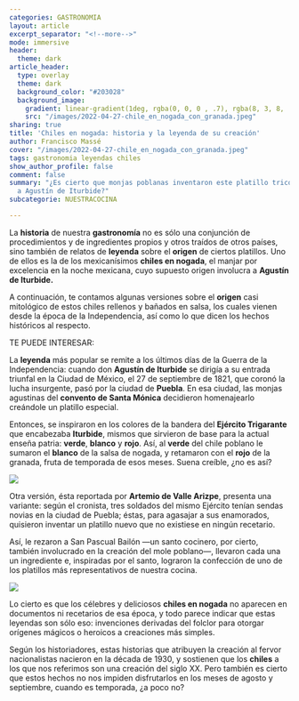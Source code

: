 ```yaml
---
categories: GASTRONOMIA
layout: article
excerpt_separator: "<!--more-->"
mode: immersive
header:
  theme: dark
article_header:
  type: overlay
  theme: dark
  background_color: "#203028"
  background_image:
    gradient: linear-gradient(1deg, rgba(0, 0, 0 , .7), rgba(8, 3, 8, .9))
    src: "/images/2022-04-27-chile_en_nogada_con_granada.jpeg"
sharing: true
title: 'Chiles en nogada: historia y la leyenda de su creación'
author: Francisco Massé
cover: "/images/2022-04-27-chile_en_nogada_con_granada.jpeg"
tags: gastronomia leyendas chiles
show_author_profile: false
comment: false
summary: "¿Es cierto que monjas poblanas inventaron este platillo tricolor en honor
  a Agustín de Iturbide?"
subcategorie: NUESTRACOCINA

---
```

La **historia** de nuestra **gastronomía** no es sólo una conjunción de procedimientos y de ingredientes propios y otros traídos de otros países, sino también de relatos de **leyenda** sobre el **origen** de ciertos platillos. Uno de ellos es la de los mexicanísimos **chiles en nogada**, el manjar por excelencia en la noche mexicana, cuyo supuesto origen involucra a **Agustín de Iturbide.**

A continuación, te contamos algunas versiones sobre el **origen** casi mitológico de estos chiles rellenos y bañados en salsa, los cuales vienen desde la época de la Independencia, así como lo que dicen los hechos históricos al respecto.

TE PUEDE INTERESAR:

La **leyenda** más popular se remite a los últimos días de la Guerra de la Independencia: cuando don **Agustín de Iturbide** se dirigía a su entrada triunfal en la Ciudad de México, el 27 de septiembre de 1821, que coronó la lucha insurgente, pasó por la ciudad de **Puebla**. En esa ciudad, las monjas agustinas del **convento de Santa Mónica** decidieron homenajearlo creándole un platillo especial.

Entonces, se inspiraron en los colores de la bandera del **Ejército Trigarante** que encabezaba **Iturbide**, mismos que sirvieron de base para la actual enseña patria: **verde**, **blanco** y **rojo**. Así, al **verde** del chile poblano le sumaron el **blanco** de la salsa de nogada, y retamaron con el **rojo** de la granada, fruta de temporada de esos meses. Suena creíble, ¿no es así?

![](https://upload.wikimedia.org/wikipedia/commons/thumb/b/ba/Agustin_I_of_Mexico.jpg/704px-Agustin_I_of_Mexico.jpg)

Otra versión, ésta reportada por **Artemio de Valle Arizpe**, presenta una variante: según el cronista, tres soldados del mismo Ejército tenían sendas novias en la ciudad de Puebla; éstas, para agasajar a sus enamorados, quisieron inventar un platillo nuevo que no existiese en ningún recetario.

Así, le rezaron a San Pascual Bailón —un santo cocinero, por cierto, también involucrado en la creación del mole poblano—, llevaron cada una un ingrediente e, inspiradas por el santo, lograron la confección de uno de los platillos más representativos de nuestra cocina.

![](https://upload.wikimedia.org/wikipedia/commons/thumb/5/57/Chile_en_nogada_in_Mexico_City.jpg/1024px-Chile_en_nogada_in_Mexico_City.jpg)

Lo cierto es que los célebres y deliciosos **chiles en nogada** no aparecen en documentos ni recetarios de esa época, y todo parece indicar que estas leyendas son sólo eso: invenciones derivadas del folclor para otorgar orígenes mágicos o heroicos a creaciones más simples.

Según los historiadores, estas historias que atribuyen la creación al fervor nacionalistas nacieron en la década de 1930, y sostienen que los **chiles** a los que nos referimos son una creación del siglo XX. Pero también es cierto que estos hechos no nos impiden disfrutarlos en los meses de agosto y septiembre, cuando es temporada, ¿a poco no?